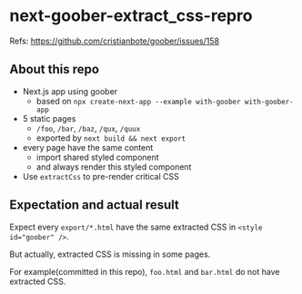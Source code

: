 # next-goober-extract_css-repro

Refs: https://github.com/cristianbote/goober/issues/158

## About this repo

- Next.js app using goober
  - based on `npx create-next-app --example with-goober with-goober-app`
- 5 static pages
  - `/foo`, `/bar`, `/baz`, `/qux`, `/quux`
  - exported by `next build && next export`
- every page have the same content
  - import shared styled component
  - and always render this styled component
- Use `extractCss` to pre-render critical CSS

## Expectation and actual result

Expect every `export/*.html` have the same extracted CSS in `<style id="goober" />`.

But actually, extracted CSS is missing in some pages.

For example(committed in this repo), `foo.html` and `bar.html` do not have extracted CSS.
